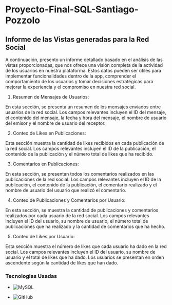 # Proyecto-Final-SQL-Santiago-Pozzolo

## Informe de las Vistas generadas para la Red Social


A continuación, presento un informe detallado basado en el análisis de las vistas proporcionadas, que nos ofrece una visión completa de la actividad de los usuarios en nuestra plataforma. Estos datos pueden ser útiles para implementar funcionalidades dentro de la app, comprender el comportamiento de los usuarios y tomar decisiones estratégicas para mejorar la experiencia y el compromiso en nuestra red social.

1. Resumen de Mensajes de Usuarios:

En esta sección, se presenta un resumen de los mensajes enviados entre usuarios de la red social. Los campos relevantes incluyen el ID del mensaje, el contenido del mensaje, la fecha y hora del mensaje, el nombre de usuario del emisor y el nombre de usuario del receptor.

2. Conteo de Likes en Publicaciones:

Esta sección muestra la cantidad de likes recibidos en cada publicación de la red social. Los campos relevantes incluyen el ID de la publicación, el contenido de la publicación y el número total de likes que ha recibido.

3. Comentarios en Publicaciones:

En esta sección, se presentan todos los comentarios realizados en las publicaciones de la red social. Los campos relevantes incluyen el ID de la publicación, el contenido de la publicación, el comentario realizado y el nombre de usuario del usuario que realizó el comentario.

4. Conteo de Publicaciones y Comentarios por Usuario:

En esta sección, se muestra la cantidad de publicaciones y comentarios realizados por cada usuario de la red social. Los campos relevantes incluyen el ID del usuario, su nombre de usuario, el número total de publicaciones que ha realizado y la cantidad de comentarios que ha hecho.

5. Conteo de Likes por Usuario:

Esta sección muestra el número de likes que cada usuario ha dado en la red social. Los campos relevantes incluyen el ID del usuario, su nombre de usuario y el total de likes que ha dado. Los usuarios se presentan en orden ascendente según la cantidad de likes que han dado.


### Tecnologias Usadas

* ![MySQL](https://img.shields.io/badge/mysql-%2300f.svg?style=for-the-badge&logo=mysql&logoColor=white)

* ![GitHub](https://img.shields.io/badge/github-%23121011.svg?style=for-the-badge&logo=github&logoColor=white)

